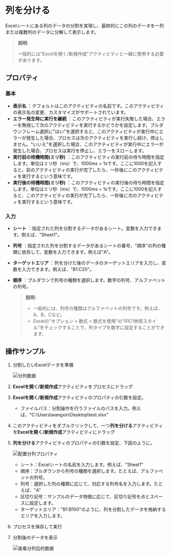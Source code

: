 # 列を分ける
Excelシートにある列のデータの分割を実現し、最終的にこの列のデータを一列または複数列のデータに分解して表示します。

> **説明:**
>
> 一般的には"Excelを開く/新規作成"アクティビティと一緒に使用する必要があります。


## プロパティ

### 基本
- **表示名** ：デフォルトはこのアクティビティの名前です。このアクティビティの表示名の変更、カスタマイズがサポートされています。
- **エラー発生時に実行を継続** ：このアクティビティが実行失敗した場合、エラーを無視して次のアクティビティを実行するかどうかを設定します。プルダウンフレーム選択に"はい"を選択すると、このアクティビティが実行中にエラーが発生した場合、プロセスは次のアクティビティを実行し続け、停止しません。"いいえ"を選択した場合、このアクティビティが実行中にエラーが発生した場合、プロセスは実行を停止し、エラーをスローします。
- **実行前の待機時間(ミリ秒)** ：このアクティビティの実行前の待ち時間を指定します。単位はミリ秒（ms）で、1000ms = 1sです。ここに1000を記入すると、前のアクティビティの実行が完了したら、一秒後にこのアクティビティを実行するという意味です。
- **実行後の待機時間(ミリ秒)** ：このアクティビティの実行後の待ち時間を指定します。単位はミリ秒（ms）で、1000ms = 1sです。ここに1000を記入すると、このアクティビティの実行が完了したら、一秒後に次のアクティビティを実行するという意味です。

### 入力
- **シート** ：指定された列を分割するデータがあるシート。変数を入力できます。例えば、"Sheet1"。
- **列号** ：指定された列を分割するデータがあるシートの番号、"順序"の列の種類に依存して、変数を入力できます。例えば"A"。
- **ターゲットエリア** ：列を分けた後のデータのターゲットエリアを入力し、変数を入力できます。例えば、"B1:C20"。
- **順序** ：プルダウンで列号の種類を選択します。数字の列号、アルファベットの列号。

  >**説明:**
  >- 一般的には、列号の種類はアルファベットの列号です。例えば、A、B、Cなど。
  >- Excelの"オプション > 数式 > 数式を使用"の"R1C1参照スタイル"をチェックすることで、列タイプを数字に設定することができます。

## 操作サンプル

1. 分割したいExcelデータを準備

    ![分列数据](https://docimages.blob.core.chinacloudapi.cn/images/Activities/excelcolumndata20201217.png)

2. **Excelを開く/新規作成**アクティビティをプロセスにドラッグ
3. **Excelを開く/新規作成**アクティビティのプロパティの引数を設定。
   - ファイルパス：分割操作を行うファイルのパスを入力。例えば、"C:\Users\wangxin\Desktop\test.xlsx"
4. このアクティビティをダブルクリックして、一つ**列を分ける**アクティビティを**Excelを開く/新規作成**アクティビティにドラッグ
5. **列を分ける**アクティビティのプロパティの引数を設定、下図のように。

    ![配置分列プロパティ](https://docimages.blob.core.chinacloudapi.cn/images/Activities/excelcolumn20201217.png)
   - シート：Excelシートの名前を入力します。例えば、"Sheet1"
   - 順序：プルダウンから列号の種類を選択します。たとえば、アルファベットの列号。
   - 列号：選択した列の種類に応じて、対応する列号名を入力します。たとえば、"A"
   - 区切り記号：サンプルのデータ特徴に応じて、区切り記号を点とスペースに設定します。
   - ターゲットエリア："B1:B100"のように、列を分割したデータを格納するエリアを入力します。
6. プロセスを保存して実行
7. 分割後のデータを表示

    ![查看分列后的数据](https://docimages.blob.core.chinacloudapi.cn/images/Activities/excelcolumndataresult20201217.png)
